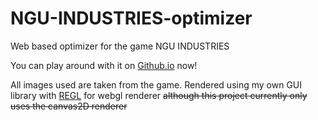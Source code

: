 # NGU-INDUSTRIES-optimizer
Web based optimizer for the game NGU INDUSTRIES

You can play around with it on [Github.io](https://plasma119.github.io/NGU-INDUSTRIES-optimizer/) now!

All images used are taken from the game.
Rendered using my own GUI library with [REGL](https://github.com/regl-project/regl) for webgl renderer
~~although this project currently only uses the canvas2D renderer~~
